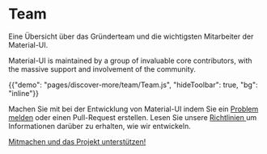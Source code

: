 # Team

<p class="description">Eine Übersicht über das Gründerteam und die wichtigsten Mitarbeiter der Material-UI.</p>

Material-UI is maintained by a group of invaluable core contributors, with the massive support and involvement of the community.

{{"demo": "pages/discover-more/team/Team.js", "hideToolbar": true, "bg": "inline"}}

Machen Sie mit bei der Entwicklung von Material-UI indem Sie ein [ Problem melden](https://github.com/mui-org/material-ui/issues/new) oder einen Pull-Request erstellen. Lesen Sie unsere [ Richtlinien ](https://github.com/mui-org/material-ui/blob/master/CONTRIBUTING.md) um Informationen darüber zu erhalten, wie wir entwickeln.

[Mitmachen und das Projekt unterstützen!](/getting-started/faq/#material-ui-is-awesome-how-can-i-support-the-project)